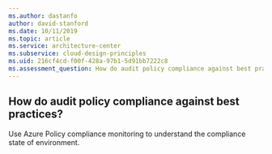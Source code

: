 ```yaml
---
ms.author: dastanfo
author: david-stanford
ms.date: 10/11/2019
ms.topic: article
ms.service: architecture-center
ms.subservice: cloud-design-principles
ms.uid: 216cf4cd-f00f-428a-97b1-5d91bb7222c8
ms.assessment_question: How do audit policy compliance against best practices?
---
```

## How do audit policy compliance against best practices?


Use Azure Policy compliance monitoring to understand the compliance state of environment.